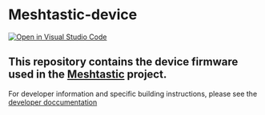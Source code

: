 # Meshtastic-device
[![Open in Visual Studio Code](https://open.vscode.dev/badges/open-in-vscode.svg)](https://open.vscode.dev/meshtastic/Meshtastic-device)
## This repository contains the device firmware used in the [Meshtastic](https://meshtastic.org) project.

For developer information and specific building instructions, please see the [developer doccumentation](https://meshtastic.org/docs/developers)
